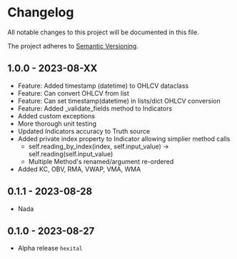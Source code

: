 # Changelog

All notable changes to this project will be documented in this file.

The project adheres to [Semantic Versioning](https://semver.org/spec/v2.0.0.html).

## 1.0.0 - 2023-08-XX
- Feature: Added timestamp (datetime) to OHLCV dataclass
- Feature: Can convert OHLCV from list
- Feature: Can set timestamp(datetime) in lists/dict OHLCV conversion
- Feature: Added _validate_fields method to Indicators
- Added custom exceptions
- More thorough unit testing
- Updated Indicators accuracy to Truth source
- Added private index property to Indicator allowing simplier method calls
  - self.reading_by_index(index, self.input_value) -> self.reading(self.input_value)
  - Multiple Method's renamed/argument re-ordered
- Added KC, OBV, RMA, VWAP, VMA, WMA
## 0.1.1 - 2023-08-28
- Nada
## 0.1.0 - 2023-08-27

- Alpha release `hexital`
